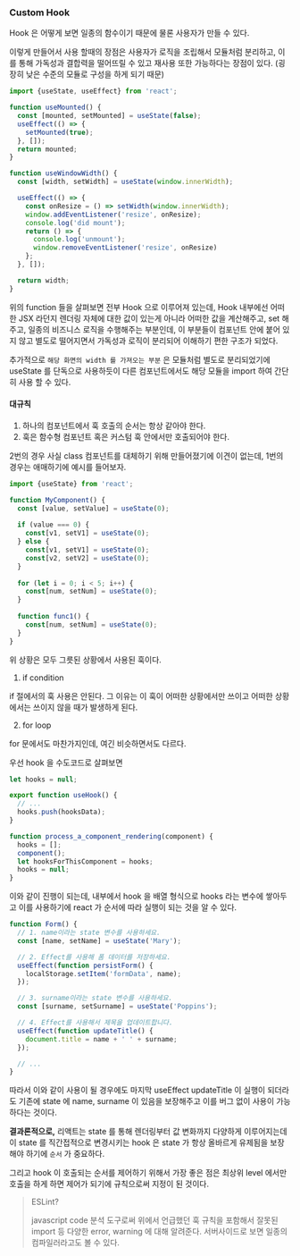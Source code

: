 ### Custom Hook

Hook 은 어떻게 보면 일종의 함수이기 때문에 물론 사용자가 만들 수 있다.

이렇게 만들어서 사용 할때의 장점은 사용자가 로직을 조립해서 모듈처럼 분리하고, 이를 통해 가독성과 결합력을 떨어뜨릴 수 있고
재사용 또한 가능하다는 장점이 있다. (굉장히 낮은 수준의 모듈로 구성을 하게 되기 때문)

```javascript
import {useState, useEffect} from 'react';

function useMounted() {
  const [mounted, setMounted] = useState(false);
  useEffect(() => {
    setMounted(true);
  }, []);
  return mounted;
}

function useWindowWidth() {
  const [width, setWidth] = useState(window.innerWidth);

  useEffect(() => {
    const onResize = () => setWidth(window.innerWidth);
    window.addEventListener('resize', onResize);
    console.log('did mount');
    return () => {
      console.log('unmount');
      window.removeEventListener('resize', onResize)
    };
  }, []);

  return width;
}
```

위의 function 들을 살펴보면 전부 Hook 으로 이루어져 있는데, Hook 내부에선 어떠한 JSX 라던지 렌더링 자체에 대한 값이 있는게 아니라
어떠한 값을 계산해주고, set 해주고, 일종의 비즈니스 로직을 수행해주는 부분인데, 이 부분들이 컴포넌트 안에 붙어 있지 않고
별도로 떨어지면서 가독성과 로직이 분리되어 이해하기 편한 구조가 되었다.

추가적으로 `해당 화면의 width 를 가져오는 부분` 은 모듈처럼 별도로 분리되었기에 useState 를 단독으로 사용하듯이 다른 컴포넌트에서도
해당 모듈을 import 하여 간단히 사용 할 수 있다.

#### 대규칙

1. 하나의 컴포넌트에서 훅 호출의 순서는 항상 같아야 한다.
2. 훅은 함수형 컴포넌트 혹은 커스텀 훅 안에서만 호출되어야 한다.

2번의 경우 사실 class 컴포넌트를 대체하기 위해 만들어졌기에 이견이 없는데, 1번의 경우는 애매하기에 예시를 들어보자.

```javascript
import {useState} from 'react';

function MyComponent() {
  const [value, setValue] = useState(0);
  
  if (value === 0) {
    const[v1, setV1] = useState(0);
  } else {
    const[v1, setV1] = useState(0);
    const[v2, setV2] = useState(0);
  }
  
  for (let i = 0; i < 5; i++) {
    const[num, setNum] = useState(0);
  }
  
  function func1() {
    const[num, setNum] = useState(0);
  }
}
```

위 상황은 모두 그릇된 상황에서 사용된 훅이다.

1. if condition

if 절에서의 훅 사용은 안된다. 그 이유는 이 훅이 어떠한 상황에서만 쓰이고 어떠한 상황에서는 쓰이지 않을 때가 발생하게 된다.

2. for loop

for 문에서도 마찬가지인데, 여긴 비슷하면서도 다르다.

우선 hook 을 수도코드로 살펴보면 

```javascript
let hooks = null;

export function useHook() {
  // ...
  hooks.push(hooksData);
}

function process_a_component_rendering(component) {
  hooks = [];
  component();
  let hooksForThisComponent = hooks;
  hooks = null;
}
```

이와 같이 진행이 되는데, 내부에서 hook 을 배열 형식으로 hooks 라는 변수에 쌓아두고 이를 사용하기에 react 가 순서에 따라 실행이 되는 것을 알 수 있다.

```javascript
function Form() {
  // 1. name이라는 state 변수를 사용하세요.
  const [name, setName] = useState('Mary');

  // 2. Effect를 사용해 폼 데이터를 저장하세요.
  useEffect(function persistForm() {
    localStorage.setItem('formData', name);
  });

  // 3. surname이라는 state 변수를 사용하세요.
  const [surname, setSurname] = useState('Poppins');

  // 4. Effect를 사용해서 제목을 업데이트합니다.
  useEffect(function updateTitle() {
    document.title = name + ' ' + surname;
  });

  // ...
}
```

따라서 이와 같이 사용이 될 경우에도 마지막 useEffect updateTitle 이 실행이 되더라도 기존에 state 에 name, surname 이 있음을
보장해주고 이를 버그 없이 사용이 가능하다는 것이다.

__결과론적으로,__ 리액트는 state 를 통해 렌더링부터 값 변화까지 다양하게 이루어지는데 이 state 를 직간접적으로 변경시키는
hook 은 state 가 항상 올바르게 유제됨을 보장해야 하기에 `순서` 가 중요하다.

그리고 hook 이 호출되는 순서를 제어하기 위해서 가장 좋은 점은 최상위 level 에서만 호출을 하게 하면 제어가 되기에 규칙으로써 지정이 된 것이다.

> ESLint?
> 
> javascript code 분석 도구로써 위에서 언급했던 훅 규칙을 포함해서 잘못된 import 등 다양한 error, warning 에 대해
> 알려준다. 서버사이드로 보면 일종의 컴파일러라고도 볼 수 있다.